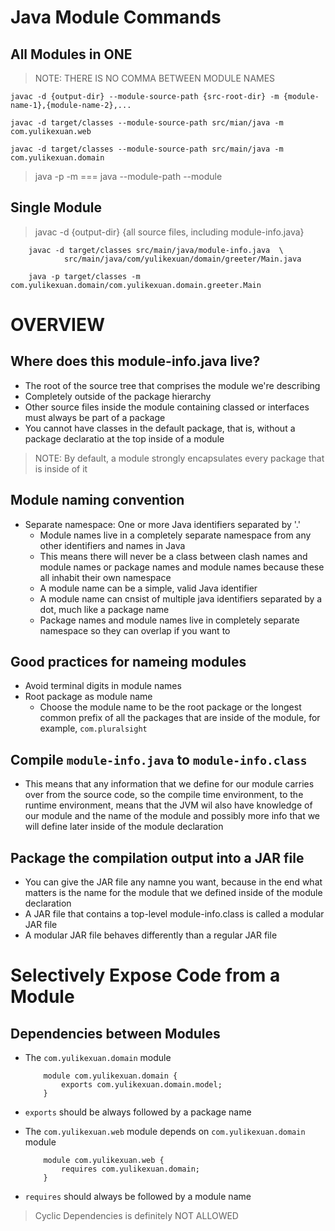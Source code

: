 # Java Module Commands

## All Modules in ONE 

> NOTE: THERE IS NO COMMA BETWEEN MODULE NAMES

``` 
javac -d {output-dir} --module-source-path {src-root-dir} -m {module-name-1},{module-name-2},... 
``` 

``` 
javac -d target/classes --module-source-path src/mian/java -m com.yulikexuan.web 
```

``` 
javac -d target/classes --module-source-path src/main/java -m com.yulikexuan.domain
``` 

> java -p -m === java --module-path --module



## Single Module 

> javac -d {output-dir} {all source files, including module-info.java}

``` 
    javac -d target/classes src/main/java/module-info.java  \ 
            src/main/java/com/yulikexuan/domain/greeter/Main.java
```

``` 
    java -p target/classes -m com.yulikexuan.domain/com.yulikexuan.domain.greeter.Main
```


# OVERVIEW

## Where does this module-info.java live?

- The root of the source tree that comprises the module we're describing
- Completely outside of the package hierarchy
- Other source files inside the module containing classed or interfaces must 
  always be part of a package
- You cannot have classes in the default package, that is, without a package 
  declaratio at the top inside of a module

> NOTE: By default,  a module strongly encapsulates every package that is inside of it


## Module naming convention

- Separate namespace: One or more Java identifiers separated by '.'
    - Module names live in a completely separate namespace from any other 
      identifiers and names in Java
    - This means there will never be a class between clash names and module 
      names or package names and module names because these all inhabit their 
      own namespace 
    - A module name can be a simple, valid Java identifier
    - A module name can cnsist of multiple java identifiers separated by a dot, 
      much  like a package name 
    - Package names and module names live in completely separate namespace so 
      they can overlap if you want to 


## Good practices for nameing modules

- Avoid terminal digits in module names
- Root package as module name
    - Choose the module name to be the root package or the longest common prefix 
      of all the packages that are inside of the module, for example, ``` com.pluralsight ```


## Compile ``` module-info.java ``` to ``` module-info.class ```

- This means that any information that we define for our module carries over 
  from the source code, so the compile time environment, to the runtime 
  environment, means that the JVM wil also have knowledge of our module and the 
  name of the module and possibly more info that we will define later inside of 
  the module declaration   


## Package the compilation output into a JAR file 

- You can give the JAR file any namne you want, because in the end what matters 
  is the name for the module that we defined inside of the module declaration 
- A JAR file that contains a top-level module-info.class is called a modular 
  JAR file
- A modular JAR file behaves differently than a regular JAR file


# Selectively Expose Code from a Module

## Dependencies between Modules

- The ``` com.yulikexuan.domain ``` module

    ``` 
        module com.yulikexuan.domain {
            exports com.yulikexuan.domain.model;
        }
    ```

- ``` exports ``` should be always followed by a package name

- The ``` com.yulikexuan.web ``` module depends on ``` com.yulikexuan.domain ``` module

    ``` 
        module com.yulikexuan.web {
            requires com.yulikexuan.domain;
        }
    ```

- ``` requires ``` should always be followed by a module name

> Cyclic Dependencies is definitely NOT ALLOWED



